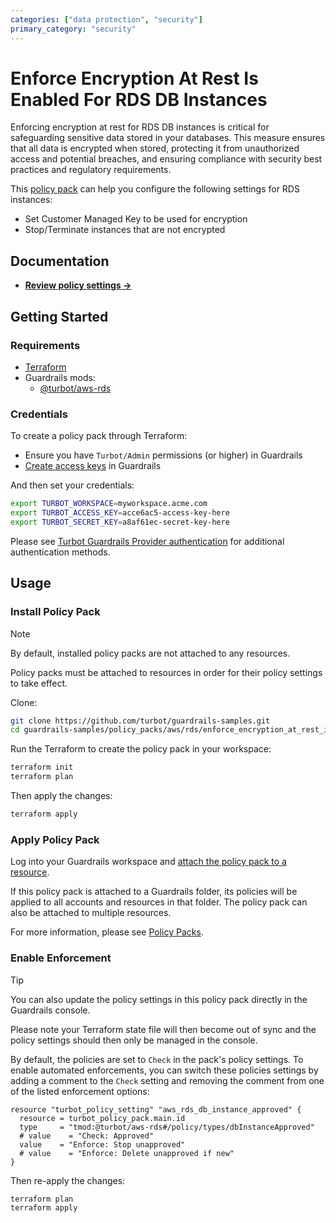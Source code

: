 ```yaml
---
categories: ["data protection", "security"]
primary_category: "security"
---
```


# Enforce Encryption At Rest Is Enabled For RDS DB Instances

Enforcing encryption at rest for RDS DB instances is critical for safeguarding sensitive data stored in your databases. This measure ensures that all data is encrypted when stored, protecting it from unauthorized access and potential breaches, and ensuring compliance with security best practices and regulatory requirements.

This [policy pack](https://turbot.com/guardrails/docs/concepts/resources/smart-folders) can help you configure the following settings for RDS instances:

- Set Customer Managed Key to be used for encryption
- Stop/Terminate instances that are not encrypted

## Documentation

- **[Review policy settings →](https://hub-guardrails-turbot-com-git-development-turbot.vercel.app/policy-packs/enforce_encryption_at_rest_is_enabled_for_db_instances/settings)**

## Getting Started

### Requirements

- [Terraform](https://developer.hashicorp.com/terraform/install)
- Guardrails mods:
  - [@turbot/aws-rds](https://hub-guardrails-turbot-com-git-development-turbot.vercel.app/aws/mods/aws-rds)

### Credentials

To create a policy pack through Terraform:

- Ensure you have `Turbot/Admin` permissions (or higher) in Guardrails
- [Create access keys](https://turbot.com/guardrails/docs/guides/iam/access-keys#generate-a-new-guardrails-api-access-key) in Guardrails

And then set your credentials:

```sh
export TURBOT_WORKSPACE=myworkspace.acme.com
export TURBOT_ACCESS_KEY=acce6ac5-access-key-here
export TURBOT_SECRET_KEY=a8af61ec-secret-key-here
```

Please see [Turbot Guardrails Provider authentication](https://registry.terraform.io/providers/turbot/turbot/latest/docs#authentication) for additional authentication methods.

## Usage

### Install Policy Pack

> [!NOTE]
> By default, installed policy packs are not attached to any resources.
>
> Policy packs must be attached to resources in order for their policy settings to take effect.

Clone:

```sh
git clone https://github.com/turbot/guardrails-samples.git
cd guardrails-samples/policy_packs/aws/rds/enforce_encryption_at_rest_is_enabled_for_db_instances
```

Run the Terraform to create the policy pack in your workspace:

```sh
terraform init
terraform plan
```

Then apply the changes:

```sh
terraform apply
```

### Apply Policy Pack

Log into your Guardrails workspace and [attach the policy pack to a resource](https://turbot.com/guardrails/docs/guides/working-with-folders/smart#attach-a-smart-folder-to-a-resource).

If this policy pack is attached to a Guardrails folder, its policies will be applied to all accounts and resources in that folder. The policy pack can also be attached to multiple resources.

For more information, please see [Policy Packs](https://turbot.com/guardrails/docs/concepts/resources/smart-folders).

### Enable Enforcement

> [!TIP]
> You can also update the policy settings in this policy pack directly in the Guardrails console.
>
> Please note your Terraform state file will then become out of sync and the policy settings should then only be managed in the console.

By default, the policies are set to `Check` in the pack's policy settings. To enable automated enforcements, you can switch these policies settings by adding a comment to the `Check` setting and removing the comment from one of the listed enforcement options:

```hcl
resource "turbot_policy_setting" "aws_rds_db_instance_approved" {
  resource = turbot_policy_pack.main.id
  type     = "tmod:@turbot/aws-rds#/policy/types/dbInstanceApproved"
  # value    = "Check: Approved"
  value    = "Enforce: Stop unapproved"
  # value    = "Enforce: Delete unapproved if new"
}
```

Then re-apply the changes:

```sh
terraform plan
terraform apply
```
